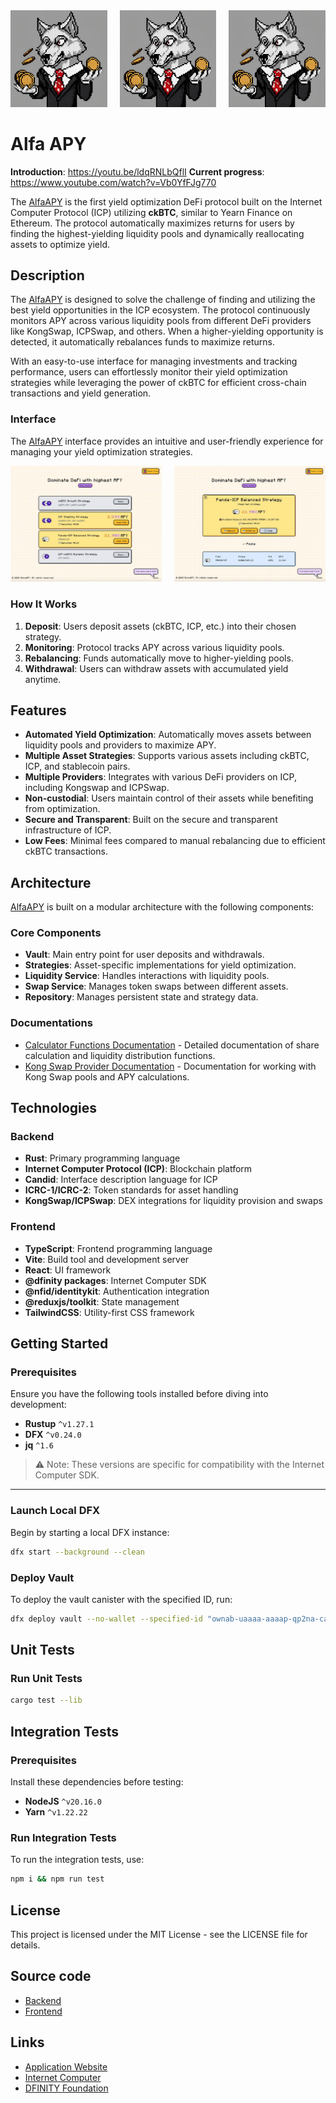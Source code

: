 <div style="display:flex;flex-direction:row;gap:20px;">
  <a href="https://47r3x-paaaa-aaaao-qj6ha-cai.icp0.io/" target="_blank" rel="noopener noreferrer">
    <img src="./readme/alfaWolf.png" role="presentation" alt="image" width="250" height="auto"/>
  </a>
  <a href="https://47r3x-paaaa-aaaao-qj6ha-cai.icp0.io/" target="_blank" rel="noopener noreferrer">
    <img src="./readme/alfaWolf.png" role="presentation" alt="image" width="250" height="auto"/>
  </a>
  <a href="https://47r3x-paaaa-aaaao-qj6ha-cai.icp0.io/" target="_blank" rel="noopener noreferrer">
    <img src="./readme/alfaWolf.png" role="presentation" alt="image" width="250" height="auto"/>
  </a>
</div>

# Alfa APY

**Introduction**: https://youtu.be/ldqRNLbQflI
**Current progress**: https://www.youtube.com/watch?v=Vb0YfFJg770

The [AlfaAPY](https://47r3x-paaaa-aaaao-qj6ha-cai.icp0.io/) is the first yield optimization DeFi protocol built on the Internet Computer Protocol (ICP) utilizing **ckBTC**, similar to Yearn Finance on Ethereum. The protocol automatically maximizes returns for users by finding the highest-yielding liquidity pools and dynamically reallocating assets to optimize yield.

## Description

The [AlfaAPY](https://47r3x-paaaa-aaaao-qj6ha-cai.icp0.io/) is designed to solve the challenge of finding and utilizing the best yield opportunities in the ICP ecosystem. The protocol continuously monitors APY across various liquidity pools from different DeFi providers like KongSwap, ICPSwap, and others. When a higher-yielding opportunity is detected, it automatically rebalances funds to maximize returns.

With an easy-to-use interface for managing investments and tracking performance, users can effortlessly monitor their yield optimization strategies while leveraging the power of ckBTC for efficient cross-chain transactions and yield generation.


### Interface

The [AlfaAPY](https://47r3x-paaaa-aaaao-qj6ha-cai.icp0.io/) interface provides an intuitive and user-friendly experience for managing your yield optimization strategies.

<div style="display:flex;flex-direction:row;gap:20px;">
  <a href="https://47r3x-paaaa-aaaao-qj6ha-cai.icp0.io/" target="_blank" rel="noopener noreferrer">
    <img src="./readme/alfa_apy2.jpg" role="presentation" alt="image" width="400" height="auto"/>
  </a>
  <a href="https://47r3x-paaaa-aaaao-qj6ha-cai.icp0.io/" target="_blank" rel="noopener noreferrer">
    <img src="./readme/alfa_apy1.jpg" role="presentation" alt="image" width="400" height="auto"/>
  </a>
</div>

### How It Works

1. **Deposit**: Users deposit assets (ckBTC, ICP, etc.) into their chosen strategy.
2. **Monitoring**: Protocol tracks APY across various liquidity pools.
3. **Rebalancing**: Funds automatically move to higher-yielding pools.
4. **Withdrawal**: Users can withdraw assets with accumulated yield anytime.

## Features

- **Automated Yield Optimization**: Automatically moves assets between liquidity pools and providers to maximize APY.
- **Multiple Asset Strategies**: Supports various assets including ckBTC, ICP, and stablecoin pairs.
- **Multiple Providers**: Integrates with various DeFi providers on ICP, including Kongswap and ICPSwap.
- **Non-custodial**: Users maintain control of their assets while benefiting from optimization.
- **Secure and Transparent**: Built on the secure and transparent infrastructure of ICP.
- **Low Fees**: Minimal fees compared to manual rebalancing due to efficient ckBTC transactions.

## Architecture

[AlfaAPY](https://47r3x-paaaa-aaaao-qj6ha-cai.icp0.io/) is built on a modular architecture with the following components:

### Core Components

- **Vault**: Main entry point for user deposits and withdrawals.
- **Strategies**: Asset-specific implementations for yield optimization.
- **Liquidity Service**: Handles interactions with liquidity pools.
- **Swap Service**: Manages token swaps between different assets.
- **Repository**: Manages persistent state and strategy data.

### Documentations

- [Calculator Functions Documentation](docs/liquidity_pools_calculation_flow.md) - Detailed documentation of share calculation and liquidity distribution functions.
- [Kong Swap Provider Documentation](docs/kong_swap_provider_flow.md) - Documentation for working with Kong Swap pools and APY calculations.

## Technologies

### Backend

- **Rust**: Primary programming language
- **Internet Computer Protocol (ICP)**: Blockchain platform
- **Candid**: Interface description language for ICP
- **ICRC-1/ICRC-2**: Token standards for asset handling
- **KongSwap/ICPSwap**: DEX integrations for liquidity provision and swaps

### Frontend

- **TypeScript**: Frontend programming language
- **Vite**: Build tool and development server
- **React**: UI framework
- **@dfinity packages**: Internet Computer SDK
- **@nfid/identitykit**: Authentication integration
- **@reduxjs/toolkit**: State management
- **TailwindCSS**: Utility-first CSS framework

## Getting Started

### Prerequisites

Ensure you have the following tools installed before diving into development:

- **Rustup** `^v1.27.1`
- **DFX** `^v0.24.0`
- **jq** `^1.6`

> ⚠️ Note: These versions are specific for compatibility with the Internet Computer SDK.

---

### Launch Local DFX

Begin by starting a local DFX instance:

```bash
dfx start --background --clean
```

### Deploy Vault

To deploy the vault canister with the specified ID, run:

```bash
dfx deploy vault --no-wallet --specified-id "ownab-uaaaa-aaaap-qp2na-cai"
```

## Unit Tests

### Run Unit Tests

```bash
cargo test --lib
```

## Integration Tests

### Prerequisites

Install these dependencies before testing:

- **NodeJS** `^v20.16.0`
- **Yarn** `^v1.22.22`

### Run Integration Tests

To run the integration tests, use:

```bash
npm i && npm run test
```

## License

This project is licensed under the MIT License - see the LICENSE file for details.

## Source code

- [Backend](https://github.com/olsemeno/alfaAPY)
- [Frontend](https://github.com/olsemeno/Alfa_APY_FE)

## Links

- [Application Website](https://47r3x-paaaa-aaaao-qj6ha-cai.icp0.io/)
- [Internet Computer](https://internetcomputer.org)
- [DFINITY Foundation](https://dfinity.org)
